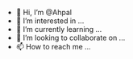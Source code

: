 - 👋 Hi, I’m @Ahpal
- 👀 I’m interested in ...
- 🌱 I’m currently learning ...
- 💞️ I’m looking to collaborate on ...
- 📫 How to reach me ...

<!---
Ahpal/Ahpal is a ✨ special ✨ repository because its `README.md` (this file) appears on your GitHub profile.
You can click the Preview link to take a look at your changes.
--->
